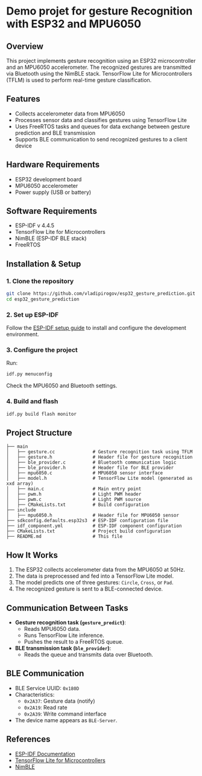 # Demo projet for gesture Recognition with ESP32 and MPU6050

## Overview
This project implements gesture recognition using an ESP32 microcontroller and an MPU6050 accelerometer. The recognized gestures are transmitted via Bluetooth using the NimBLE stack. TensorFlow Lite for Microcontrollers (TFLM) is used to perform real-time gesture classification.

## Features
- Collects accelerometer data from MPU6050
- Processes sensor data and classifies gestures using TensorFlow Lite
- Uses FreeRTOS tasks and queues for data exchange between gesture prediction and BLE transmission
- Supports BLE communication to send recognized gestures to a client device

## Hardware Requirements
- ESP32 development board
- MPU6050 accelerometer
- Power supply (USB or battery)

## Software Requirements
- ESP-IDF v 4.4.5
- TensorFlow Lite for Microcontrollers
- NimBLE (ESP-IDF BLE stack)
- FreeRTOS

## Installation & Setup
### 1. Clone the repository
```sh
git clone https://github.com/vladipirogov/esp32_gesture_prediction.git
cd esp32_gesture_prediction
```

### 2. Set up ESP-IDF
Follow the [ESP-IDF setup guide](https://docs.espressif.com/projects/esp-idf/en/latest/esp32/get-started/index.html) to install and configure the development environment.

### 3. Configure the project
Run:
```sh
idf.py menuconfig
```
Check the MPU6050 and Bluetooth settings.

### 4. Build and flash
```sh
idf.py build flash monitor
```

## Project Structure
```
├── main
│   ├── gesture.cc              # Gesture recognition task using TFLM
│   ├── gesture.h               # Header file for gesture recognition
│   ├── ble_provider.c          # Bluetooth communication logic
│   ├── ble_provider.h          # Header file for BLE provider
│   ├── mpu6050.c               # MPU6050 sensor interface
│   ├── model.h                 # TensorFlow Lite model (generated as xxd array)
│   ├── main.c                  # Main entry point
│   ├── pwm.h                   # Light PWM header
│   ├── pwm.c                   # Light PWM source
│   ├── CMakeLists.txt          # Build configuration
├── include
│   ├── mpu6050.h               # Header file for MPU6050 sensor
├── sdkconfig.defaults.esp32s3  # ESP-IDF configuration file
├── idf_component.yml           # ESP-IDF component configuration
├── CMakeLists.txt              # Project build configuration
├── README.md                   # This file
```

## How It Works
1. The ESP32 collects accelerometer data from the MPU6050 at 50Hz.
2. The data is preprocessed and fed into a TensorFlow Lite model.
3. The model predicts one of three gestures: `Circle`, `Cross`, or `Pad`.
4. The recognized gesture is sent to a BLE-connected device.

## Communication Between Tasks
- **Gesture recognition task (`gesture_predict`)**:
  - Reads MPU6050 data.
  - Runs TensorFlow Lite inference.
  - Pushes the result to a FreeRTOS queue.
- **BLE transmission task (`ble_provider`)**:
  - Reads the queue and transmits data over Bluetooth.
  
## BLE Communication
- BLE Service UUID: `0x180D`
- Characteristics:
  - `0x2A37`: Gesture data (notify)
  - `0x2A19`: Read rate
  - `0x2A39`: Write command interface
- The device name appears as `BLE-Server`.

## References
- [ESP-IDF Documentation](https://docs.espressif.com/projects/esp-idf/en/latest/)
- [TensorFlow Lite for Microcontrollers](https://ai.google.dev/edge/litert/microcontrollers/overview)
- [NimBLE](https://mynewt.apache.org/latest/network/ble_hs/ble_hs.html)

